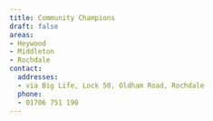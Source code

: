 ```yaml
---
title: Community Champions
draft: false
areas:
- Heywood
- Middleton
- Rochdale
contact:
  addresses:
  - via Big Life, Lock 50, Oldham Road, Rochdale
  phone:
  - 01706 751 190
---
```


